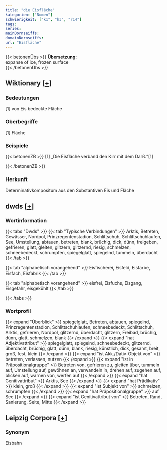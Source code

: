 ```yaml
---
title: "die Eisfläche"
kategorien: ["Nomen"]
schwierigkeit: ["k1", "h3", "r14"]
tags:
series:
mainDornseiffs:
domainDornseiffs:
url: "Eisfläche"
---
```


{{< betonenÜbs >}}
**Übersetzung:**  
expanse of ice, frozen  surface  
{{< /betonenÜbs >}}

## Wiktionary [[+](https://de.wiktionary.org/wiki/Eisfläche)]

### Bedeutungen
[1] von Eis bedeckte Fläche  

### Oberbegriffe
[1] Fläche  

### Beispiele
{{< betonenZB >}}
[1] „Die Eisfläche verband den Kirr mit dem Darß.“[1]  

{{< /betonenZB >}}
### Herkunft
Determinativkompositum aus den Substantiven Eis und Fläche  



## dwds [[+](https://www.dwds.de/wb/Eisfläche)]

### Wortinformation
{{< tabs "Dwds" >}}
{{< tab "Typische Verbindungen" >}}
Arktis, Betreten, Gewässer, Nordpol, Prinzregentenstadion, Schlittschuh, Schlittschuhlaufen, See, Umstellung, abtauen, betreten, blank, brüchig, dick, dünn, freigeben, gefrieren, glatt, gleiten, glitzern, glitzernd, riesig, schmelzen, schneebedeckt, schrumpfen, spiegelglatt, spiegelnd, tummeln, überdacht
{{< /tab >}}

{{< tab "alphabetisch vorangehend" >}}
Eisfischerei, Eisfeld, Eisfarbe, Eisfach, Eisfabrik
{{< /tab >}}

{{< tab "alphabetisch vorangehend" >}}
eisfrei, Eisfuchs, Eisgang, Eisgefahr, eisgekühlt
{{< /tab >}}

{{< /tabs >}}

### Wortprofil
{{< expand "Überblick" >}} spiegelglatt, Betreten, abtauen, spiegelnd, Prinzregentenstadion, Schlittschuhlaufen, schneebedeckt, Schlittschuh, Arktis, gefrieren, Nordpol, glitzernd, überdacht, glitzern, Freibad, brüchig, dünn, glatt, schmelzen, blank {{< /expand >}}
{{< expand "hat Adjektivattribut" >}} spiegelglatt, spiegelnd, schneebedeckt, glitzernd, überdacht, brüchig, glatt, dünn, blank, riesig, künstlich, dick, gesamt, breit, groß, fest, klein {{< /expand >}}
{{< expand "ist Akk./Dativ-Objekt von" >}} betreten, verlassen, nutzen {{< /expand >}}
{{< expand "ist in Präpositionalgruppe" >}} Betreten von, gefrieren zu, gleiten über, tummeln auf, Umstellung auf, gewöhnen an, verwandeln in, drehen auf, zugehen auf, blicken auf, warnen von, werfen auf {{< /expand >}}
{{< expand "hat Genitivattribut" >}} Arktis, See {{< /expand >}}
{{< expand "hat Prädikativ" >}} klein, groß {{< /expand >}}
{{< expand "ist Subjekt von" >}} schmelzen, schrumpfen {{< /expand >}}
{{< expand "hat Präpositionalgruppe" >}} auf See {{< /expand >}}
{{< expand "ist Genitivattribut von" >}} Betreten, Rand, Sanierung, Seite, Mitte {{< /expand >}}

## Leipzig Corpora [[+](https://corpora.uni-leipzig.de/en/res?word=Eisfläche&corpusId=deu_newscrawl-public_2018)]


### Synonym
Eisbahn

